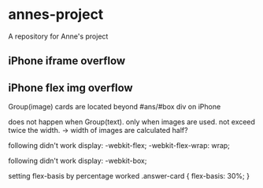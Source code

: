 # annes-project
A repository for Anne's project

## iPhone iframe overflow


## iPhone flex img overflow
Group(image) cards are located beyond #ans/#box div on iPhone

does not happen when Group(text).
only when images are used.
not exceed twice the width.
-> width of images are calculated half?

following didn't work
 display: -webkit-flex;
 -webkit-flex-wrap: wrap;

following didn't work
 display: -webkit-box;

setting flex-basis by percentage worked
 .answer-card {
     flex-basis: 30%;
 }
